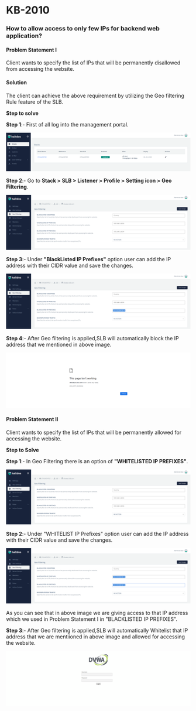 # KB-2010

### **How to allow access to only few IPs for backend web application**?

#### **Problem Statement I**

Client wants to specify the list of IPs that will be permanently disallowed from accessing the website.

#### **Solution**

The client can achieve the above requirement by utilizing the Geo filtering Rule feature of the SLB.

**Step to solve**

**Step 1**:- First of all log into the management portal.

![](/img/adc/kb/adc11.1.png)

**Step 2**:- Go to **Stack > SLB > Listener > Profile > Setting icon > Geo Filtering**.

![](/img/adc/kb/adc11.2.png)

**Step 3**:- Under **"BlackListed IP Prefixes"** option user can add the IP address with their CIDR value and save the changes.

![](/img/adc/kb/adc11.3.png)

**Step 4**:- After Geo filtering is applied,SLB will automatically block the IP address that we mentioned in above image.

![](/img/adc/kb/adc11.4.png)

#### **Problem Statement II**

Client wants to specify the list of IPs that will be permanently allowed for accessing the website.

**Step to Solve**

**Step 1**:- In Geo Filtering there is an option of **"WHITELISTED IP PREFIXES"**.

![](/img/adc/kb/adc11.5.png)

**Step 2**:- Under "WHITELIST IP Prefixes" option user can add the IP address with their CIDR value and save the changes.

![](/img/adc/kb/adc11.6.png)

As you can see that in above image we are giving access to that IP address which we used in Problem Statement I in "BLACKLISTED IP PREFIXES".

**Step 3**:- After Geo filtering is applied,SLB will automatically Whitelist that IP address that we are mentiioned in above image and allowed for accessing the website.

![](/img/adc/kb/adc11.7.png)
